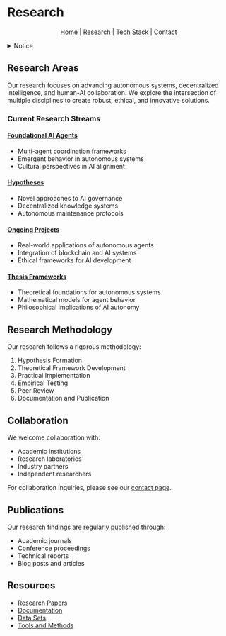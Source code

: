 # Research

<p align="center">
  <a href="../README.md">Home</a> | <a href="../research/research.md">Research</a> | <a href="../techstack/techstack.md">Tech Stack</a> | <a href="../contact.md">Contact</a>
</p>

<details>
<summary>Notice</summary>

This repository is protected by copyright and subject to usage restrictions. See the [Copyright Notice](../COPYRIGHT.md) for details.
</details>

## Research Areas

Our research focuses on advancing autonomous systems, decentralized intelligence, and human-AI collaboration. We explore the intersection of multiple disciplines to create robust, ethical, and innovative solutions.

### Current Research Streams

#### [Foundational AI Agents](./papers/foundational-ai-agents.md)
- Multi-agent coordination frameworks
- Emergent behavior in autonomous systems
- Cultural perspectives in AI alignment

#### [Hypotheses](./hypotheses/)
- Novel approaches to AI governance
- Decentralized knowledge systems
- Autonomous maintenance protocols

#### [Ongoing Projects](./ongoing/)
- Real-world applications of autonomous agents
- Integration of blockchain and AI systems
- Ethical frameworks for AI development

#### [Thesis Frameworks](./thesis-frameworks/)
- Theoretical foundations for autonomous systems
- Mathematical models for agent behavior
- Philosophical implications of AI autonomy

## Research Methodology

Our research follows a rigorous methodology:
1. Hypothesis Formation
2. Theoretical Framework Development
3. Practical Implementation
4. Empirical Testing
5. Peer Review
6. Documentation and Publication

## Collaboration

We welcome collaboration with:
- Academic institutions
- Research laboratories
- Industry partners
- Independent researchers

For collaboration inquiries, please see our [contact page](../contact.md).

## Publications

Our research findings are regularly published through:
- Academic journals
- Conference proceedings
- Technical reports
- Blog posts and articles

## Resources

- [Research Papers](./papers/)
- [Documentation](./docs/)
- [Data Sets](./data/)
- [Tools and Methods](./tools/) 